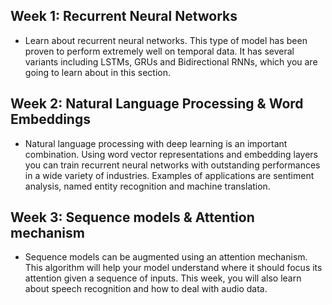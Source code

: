 ## Week 1: Recurrent Neural Networks
  - Learn about recurrent neural networks. This type of model has been proven to perform extremely well on temporal data. It has several variants including LSTMs, GRUs and Bidirectional RNNs, which you are going to learn about in this section.
  
## Week 2: Natural Language Processing & Word Embeddings
  - Natural language processing with deep learning is an important combination. Using word vector representations and embedding layers you can train recurrent neural networks with outstanding performances in a wide variety of industries. Examples of applications are sentiment analysis, named entity recognition and machine translation.
  
## Week 3: Sequence models & Attention mechanism
  - Sequence models can be augmented using an attention mechanism. This algorithm will help your model understand where it should focus its attention given a sequence of inputs. This week, you will also learn about speech recognition and how to deal with audio data.
  
